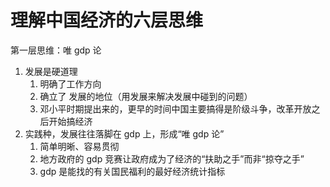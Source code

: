 # 理解中国经济的六层思维

第一层思维：唯 gdp 论
1. 发展是硬道理
   1. 明确了工作方向
   2. 确立了 发展的地位（用发展来解决发展中碰到的问题）
   3. 邓小平时期提出来的，更早的时间中国主要搞得是阶级斗争，改革开放之后开始搞经济
2. 实践种，发展往往落脚在 gdp 上，形成“唯 gdp 论”
   1. 简单明晰、容易贯彻
   2. 地方政府的 gdp 竞赛让政府成为了经济的“扶助之手”而非“掠夺之手”
   3. gdp 是能找的有关国民福利的最好经济统计指标

